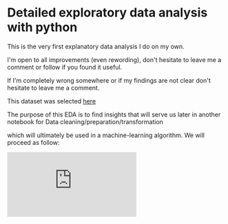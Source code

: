 # Detailed exploratory data analysis with python 

This is the very first explanatory data analysis I do on my own. 

I'm open to all improvements (even rewording), don't hesitate to leave me a comment or follow if you found it useful. 

If I'm completely wrong somewhere or if my findings are not clear don't hesitate to leave me a comment.

This dataset was selected [here](https://www.kaggle.com/code/mmujtabah/animal-bites-analysis/input)

The purpose of this EDA is to find insights that will serve us later in another notebook for Data cleaning/preparation/transformation 

which will ultimately be used in a machine-learning algorithm. We will proceed as follow:

![Machine Learning Algorithm Steps](https://github.com/rp37458/AnimalBites/blob/main/img.pdf)


